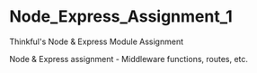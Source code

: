 # Node_Express_Assignment_1
Thinkful's Node &amp; Express Module Assignment 

Node & Express assignment - Middleware functions, routes, etc.

